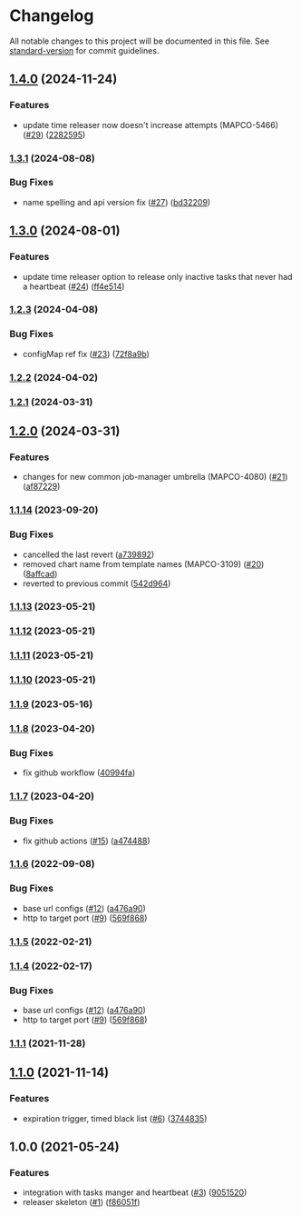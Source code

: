 # Changelog

All notable changes to this project will be documented in this file. See [standard-version](https://github.com/conventional-changelog/standard-version) for commit guidelines.

## [1.4.0](https://github.com/MapColonies/task-liberator/compare/v1.3.1...v1.4.0) (2024-11-24)


### Features

* update time releaser now doesn't increase attempts (MAPCO-5466) ([#29](https://github.com/MapColonies/task-liberator/issues/29)) ([2282595](https://github.com/MapColonies/task-liberator/commit/228259507678e01dddc92e1f94799cb6e47cae22))

### [1.3.1](https://github.com/MapColonies/Task-Liberator/compare/v1.3.0...v1.3.1) (2024-08-08)


### Bug Fixes

* name spelling and api version fix ([#27](https://github.com/MapColonies/Task-Liberator/issues/27)) ([bd32209](https://github.com/MapColonies/Task-Liberator/commit/bd32209fca0fa41d93a7ca33c57b7098aa8a11ce))

## [1.3.0](https://github.com/MapColonies/Task-Liberator/compare/v1.2.3...v1.3.0) (2024-08-01)


### Features

* update time releaser option to release only inactive tasks that never had a heartbeat ([#24](https://github.com/MapColonies/Task-Liberator/issues/24)) ([ff4e514](https://github.com/MapColonies/Task-Liberator/commit/ff4e514314b16fec78bd1b4d6b60f0984770ce3f))

### [1.2.3](https://github.com/MapColonies/Task-Liberator/compare/v1.2.2...v1.2.3) (2024-04-08)


### Bug Fixes

* configMap ref fix ([#23](https://github.com/MapColonies/Task-Liberator/issues/23)) ([72f8a9b](https://github.com/MapColonies/Task-Liberator/commit/72f8a9bf4a0c813628752e189625dd907aa68eb9))

### [1.2.2](https://github.com/MapColonies/Task-Liberator/compare/v1.2.1...v1.2.2) (2024-04-02)

### [1.2.1](https://github.com/MapColonies/Task-Liberator/compare/v1.2.0...v1.2.1) (2024-03-31)

## [1.2.0](https://github.com/MapColonies/Task-Liberator/compare/v1.1.14...v1.2.0) (2024-03-31)


### Features

* changes for new common job-manager umbrella (MAPCO-4080) ([#21](https://github.com/MapColonies/Task-Liberator/issues/21)) ([af87229](https://github.com/MapColonies/Task-Liberator/commit/af87229b3751fd66a8d4e996bd01b33bd75e086b))

### [1.1.14](https://github.com/MapColonies/Task-Liberator/compare/v1.1.13...v1.1.14) (2023-09-20)


### Bug Fixes

* cancelled the last revert ([a739892](https://github.com/MapColonies/Task-Liberator/commit/a739892020236ce5a322de3104a3c6260fc25324))
* removed chart name from template names (MAPCO-3109) ([#20](https://github.com/MapColonies/Task-Liberator/issues/20)) ([8affcad](https://github.com/MapColonies/Task-Liberator/commit/8affcad880bbbcc02da4b821a738aa27c7740a4a))
* reverted to previous commit ([542d964](https://github.com/MapColonies/Task-Liberator/commit/542d964be0b5860ea6e1ff6368391981cd1502aa))

### [1.1.13](https://github.com/MapColonies/Task-Liberator/compare/v1.1.12...v1.1.13) (2023-05-21)

### [1.1.12](https://github.com/MapColonies/Task-Liberator/compare/v1.1.11...v1.1.12) (2023-05-21)

### [1.1.11](https://github.com/MapColonies/Task-Liberator/compare/v1.1.10...v1.1.11) (2023-05-21)

### [1.1.10](https://github.com/MapColonies/Task-Liberator/compare/v1.1.9...v1.1.10) (2023-05-21)

### [1.1.9](https://github.com/MapColonies/Task-Liberator/compare/v1.1.8...v1.1.9) (2023-05-16)

### [1.1.8](https://github.com/MapColonies/Task-Liberator/compare/v1.1.7...v1.1.8) (2023-04-20)


### Bug Fixes

* fix github workflow ([40994fa](https://github.com/MapColonies/Task-Liberator/commit/40994fa53c19d8c2b76a55c28989a962c724954a))

### [1.1.7](https://github.com/MapColonies/Task-Liberator/compare/v1.1.6...v1.1.7) (2023-04-20)


### Bug Fixes

* fix github actions ([#15](https://github.com/MapColonies/Task-Liberator/issues/15)) ([a474488](https://github.com/MapColonies/Task-Liberator/commit/a474488b4339591dfb550fb47c1c5f019d5b976a))

### [1.1.6](https://github.com/MapColonies/Task-Liberator/compare/v1.1.1...v1.1.6) (2022-09-08)


### Bug Fixes

* base url configs ([#12](https://github.com/MapColonies/Task-Liberator/issues/12)) ([a476a90](https://github.com/MapColonies/Task-Liberator/commit/a476a90f9d2b8da2814f297a9c2d0deed778a37f))
* http to target port ([#9](https://github.com/MapColonies/Task-Liberator/issues/9)) ([569f868](https://github.com/MapColonies/Task-Liberator/commit/569f868842a992784a632dcc513bc200a34350fd))

### [1.1.5](https://github.com/MapColonies/Task-Liberator/compare/v1.1.4...v1.1.5) (2022-02-21)

### [1.1.4](https://github.com/MapColonies/Task-Liberator/compare/v1.1.1...v1.1.4) (2022-02-17)


### Bug Fixes

* base url configs ([#12](https://github.com/MapColonies/Task-Liberator/issues/12)) ([a476a90](https://github.com/MapColonies/Task-Liberator/commit/a476a90f9d2b8da2814f297a9c2d0deed778a37f))
* http to target port ([#9](https://github.com/MapColonies/Task-Liberator/issues/9)) ([569f868](https://github.com/MapColonies/Task-Liberator/commit/569f868842a992784a632dcc513bc200a34350fd))

### [1.1.1](https://github.com/MapColonies/Task-Liberator/compare/v1.1.0...v1.1.1) (2021-11-28)

## [1.1.0](https://github.com/MapColonies/Task-Liberator/compare/v1.0.0...v1.1.0) (2021-11-14)


### Features

* expiration trigger, timed black list ([#6](https://github.com/MapColonies/Task-Liberator/issues/6)) ([3744835](https://github.com/MapColonies/Task-Liberator/commit/3744835e9bcee33627c35e9ddf132eee3d75053a))

## 1.0.0 (2021-05-24)


### Features

* integration with tasks manger and heartbeat ([#3](https://github.com/MapColonies/Task-Liberator/issues/3)) ([9051520](https://github.com/MapColonies/Task-Liberator/commit/9051520a1c9e696281e3df2f7dfbd6b5dbbae11e))
* releaser skeleton ([#1](https://github.com/MapColonies/Task-Liberator/issues/1)) ([f86051f](https://github.com/MapColonies/Task-Liberator/commit/f86051f5fe0133180420f9a2b1e8aa6b87bafed5))
